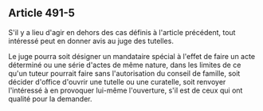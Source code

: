 Article 491-5
----
S'il y a lieu d'agir en dehors des cas définis à l'article précédent, tout
intéressé peut en donner avis au juge des tutelles.

Le juge pourra soit désigner un mandataire spécial à l'effet de faire un acte
déterminé ou une série d'actes de même nature, dans les limites de ce qu'un
tuteur pourrait faire sans l'autorisation du conseil de famille, soit décider
d'office d'ouvrir une tutelle ou une curatelle, soit renvoyer l'intéressé à en
provoquer lui-même l'ouverture, s'il est de ceux qui ont qualité pour la
demander.
